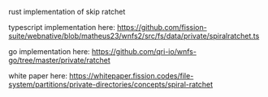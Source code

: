 rust implementation of skip ratchet

typescript implementation here: 
https://github.com/fission-suite/webnative/blob/matheus23/wnfs2/src/fs/data/private/spiralratchet.ts

go implementation here:
https://github.com/qri-io/wnfs-go/tree/master/private/ratchet

white paper here:
https://whitepaper.fission.codes/file-system/partitions/private-directories/concepts/spiral-ratchet

